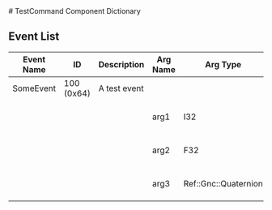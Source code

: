 <title>TestCommand Component Dictionary</title>
# TestCommand Component Dictionary



## Event List

|Event Name|ID|Description|Arg Name|Arg Type|Arg Size|Description
|---|---|---|---|---|---|---|
|SomeEvent|100 (0x64)|A test event| | | | |
| | | |arg1|I32||The I32 command argument|
| | | |arg2|F32||The F32 command argument|
| | | |arg3|Ref::Gnc::Quaternion||The U8 command argument|
